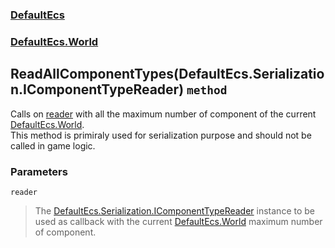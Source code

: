 ### [DefaultEcs](./DefaultEcs.md 'DefaultEcs')
### [DefaultEcs.World](./DefaultEcs-World.md 'DefaultEcs.World')
## ReadAllComponentTypes(DefaultEcs.Serialization.IComponentTypeReader) `method`
Calls on [reader](#DefaultEcs-World-ReadAllComponentTypes(DefaultEcs-Serialization-IComponentTypeReader)-reader 'DefaultEcs.World.ReadAllComponentTypes(DefaultEcs.Serialization.IComponentTypeReader).reader') with all the maximum number of component of the current [DefaultEcs.World](./DefaultEcs-World.md 'DefaultEcs.World').<br/>This method is primiraly used for serialization purpose and should not be called in game logic.
### Parameters

<a name='DefaultEcs-World-ReadAllComponentTypes(DefaultEcs-Serialization-IComponentTypeReader)-reader'></a>
`reader`
>The [DefaultEcs.Serialization.IComponentTypeReader](./DefaultEcs-Serialization-IComponentTypeReader.md 'DefaultEcs.Serialization.IComponentTypeReader') instance to be used as callback with the current [DefaultEcs.World](./DefaultEcs-World.md 'DefaultEcs.World') maximum number of component.
